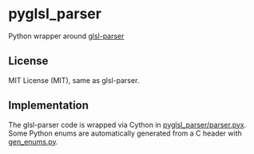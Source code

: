 # pyglsl_parser

Python wrapper around [glsl-parser](https://github.com/graphitemaster/glsl-parser)

## License

MIT License (MIT), same as glsl-parser.

## Implementation

The glsl-parser code is wrapped via Cython in [pyglsl_parser/parser.pyx](pyglsl_parser/parser.pyx). Some Python enums are automatically generated from a C header with [gen_enums.py](gen_enums.py).
